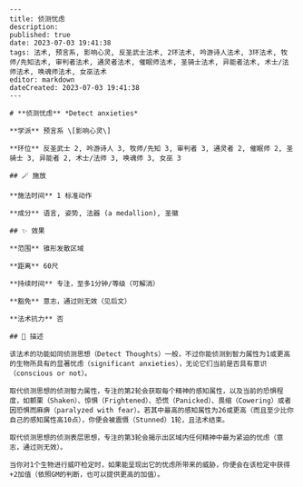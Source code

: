 
    ---
    title: 侦测忧虑
    description: 
    published: true
    date: 2023-07-03 19:41:38
    tags: 法术, 预言系, 影响心灵, 反圣武士法术, 2环法术, 吟游诗人法术, 3环法术, 牧师/先知法术, 审判者法术, 通灵者法术, 催眠师法术, 圣骑士法术, 异能者法术, 术士/法师法术, 唤魂师法术, 女巫法术
    editor: markdown
    dateCreated: 2023-07-03 19:41:38
    ---

    # **侦测忧虑** *Detect anxieties*

    **学派** 预言系 \[影响心灵\] 

    **环位** 反圣武士 2, 吟游诗人 3, 牧师/先知 3, 审判者 3, 通灵者 2, 催眠师 2, 圣骑士 3, 异能者 2, 术士/法师 3, 唤魂师 3, 女巫 3

    ## 🪄 施放

    **施法时间** 1 标准动作

    **成分** 语言, 姿势, 法器 (a medallion), 圣徽

    ## ✨ 效果  

    **范围** 锥形发散区域

    **距离** 60尺  

    **持续时间** 专注，至多1分钟/等级（可解消） 

    **豁免** 意志，通过则无效（见后文）

    **法术抗力** 否

    ## 📖 描述

    该法术的功能如同侦测思想（Detect Thoughts）一般，不过你能侦测到智力属性为1或更高的生物所具有的显著忧虑（significant anxieties），无论它们当前是否具有意识（conscious or not）。

    取代侦测思想的侦测智力属性，专注的第2轮会获取每个精神的感知属性，以及当前的恐惧程度，如颤栗（Shaken）、惊惧（Frightened）、恐慌（Panicked）、畏缩（Cowering）或者因恐惧而麻痹（paralyzed with fear）。若其中最高的感知属性为26或更高（而且至少比你自己的感知属性高10点），你便会被震慑（Stunned）1轮，且法术结束。

    取代侦测思想的侦测表层思想，专注的第3轮会揭示出区域内任何精神中最为紧迫的忧虑（意志，通过则无效）。

    当你对1个生物进行威吓检定时，如果能呈现出它的忧虑所带来的威胁，你便会在该检定中获得+2加值（依照GM的判断，也可以提供更高的加值）。
    